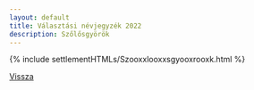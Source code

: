 ```yaml
---
layout: default
title: Választási névjegyzék 2022
description: Szőlősgyörök
---
```


{% include settlementHTMLs/Szooxxlooxxsgyooxrooxk.html %}

[Vissza](./)